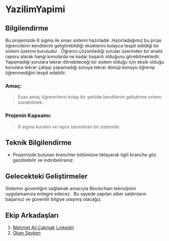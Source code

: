 # YazilimYapimi
## Bilgilendirme
Bu projemizde 6 sigma ile sınav sistemi hazırladık .Hazırladağımız bu proje öğrencilerin kendilerini geliştirebildiği eksiklerini kolayca tespit edildiği
bir sistem üzerine kuruludur . Öğrenci çözümlediği sorular üzerinden bir analiz raporu alarak hangi konularda ne kadar başarılı olduğunu görebilmektedir.
Yapamadığı sorulara tekrar dönebileceği bir sistem olduğu için eksik olduğu konulara tekrar çalışıp yapamadığı soruya tekrar dönüp konuyu öğrenip 
öğrenmediğini tespit edebilir.

### Amaç:
>Esas amaç öğrencilerin kolay bir şekilde kendilerini geliştirme ortamı sunabilmek.


### Projenin Kapsamı:
>6 sigma kuralını ve rapor barındıran bir sistemdir. 

## Teknik Bilgilendirme

- Projemizde bulunan branchler bölümüne tıklayarak ilgili branche göz gezdirebilir ve indiribelirsiniz.

## Gelecekteki Geliştirmeler
Sistemin güvenliğini sağlamak amacıyla Blockchain teknoljisini uygulamamıza entegre edecez . 
Bu sayede yapılan siber saldırıların başarısız ve güvenilir bilgiye ulaşmış olacağız.





## Ekip Arkadaşları

1. [Mehmet Ali Çakmak](https://github.com/mehmet5643) [Linkedin](https://www.linkedin.com/in/mehmet-ali-%C3%A7akmak-82a1211b9/)
2. [Okan Şevken](https://github.com/OkanSevken)


